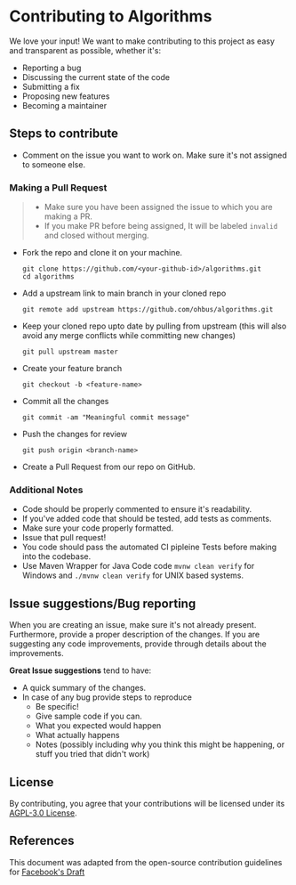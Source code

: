 # Contributing to Algorithms

We love your input! We want to make contributing to this project as easy and transparent as possible, whether it's:

- Reporting a bug
- Discussing the current state of the code
- Submitting a fix
- Proposing new features
- Becoming a maintainer


## Steps to contribute

* Comment on the issue you want to work on. Make sure it's not assigned to someone else.


### Making a Pull Request

> - Make sure you have been assigned the issue to which you are making a PR.
> - If you make PR before being assigned, It will be labeled `invalid` and closed without merging.

* Fork the repo and clone it on your machine.
    ```
    git clone https://github.com/<your-github-id>/algorithms.git
    cd algorithms
    ```
* Add a upstream link to main branch in your cloned repo
    ```
    git remote add upstream https://github.com/ohbus/algorithms.git
    ```
* Keep your cloned repo upto date by pulling from upstream (this will also avoid any merge conflicts while committing new changes)
    ```
    git pull upstream master
    ```
* Create your feature branch
    ```
    git checkout -b <feature-name>
    ```
* Commit all the changes
    ```
    git commit -am "Meaningful commit message"
    ```
* Push the changes for review
    ```
    git push origin <branch-name>
    ```
* Create a Pull Request from our repo on GitHub.

### Additional Notes

* Code should be properly commented to ensure it's readability.
* If you've added code that should be tested, add tests as comments.
* Make sure your code properly formatted.
* Issue that pull request!
* You code should pass the automated CI pipleine Tests before making into the codebase.
* Use Maven Wrapper for Java Code code `mvnw clean verify` for Windows and `./mvnw clean verify` for UNIX based systems.

## Issue suggestions/Bug reporting

When you are creating an issue, make sure it's not already present. Furthermore, provide a proper description of the changes. If you are suggesting any code improvements, provide through details about the improvements.

**Great Issue suggestions** tend to have:

- A quick summary of the changes.
- In case of any bug provide steps to reproduce
  - Be specific!
  - Give sample code if you can.
  - What you expected would happen
  - What actually happens
  - Notes (possibly including why you think this might be happening, or stuff you tried that didn't work)


## License

By contributing, you agree that your contributions will be licensed under its  [AGPL-3.0 License](https://github.com/ohbus/algorithms/blob/master/LICENSE).


## References

This document was adapted from the open-source contribution guidelines for [Facebook's Draft](https://github.com/facebook/draft-js/blob/a9316a723f9e918afde44dea68b5f9f39b7d9b00/CONTRIBUTING.md)
